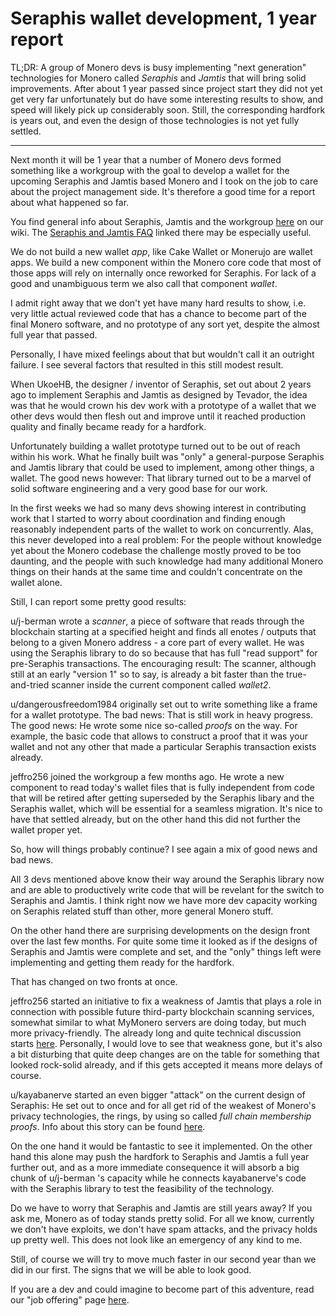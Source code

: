 # Seraphis wallet development, 1 year report

TL;DR: A group of Monero devs is busy implementing "next generation" technologies for Monero called *Seraphis* and *Jamtis* that will bring solid improvements. After about 1 year passed since project start they did not yet get very far unfortunately but do have some interesting results to show, and speed will likely pick up considerably soon. Still, the corresponding hardfork is years out, and even the design of those technologies is not yet fully settled.

-------------

Next month it will be 1 year that a number of Monero devs formed something like a workgroup with the goal to develop a wallet for the upcoming Seraphis and Jamtis based Monero and I took on the job to care about the project management side. It's therefore a good time for a report about what happened so far.

You find general info about Seraphis, Jamtis and the workgroup [here](https://github.com/seraphis-migration/strategy/wiki/Seraphis-Wallet-Workgroup) on our wiki. The [Seraphis and Jamtis FAQ](https://github.com/seraphis-migration/strategy/wiki/Seraphis-and-Jamtis-FAQ) linked there may be especially useful.

We do not build a new wallet *app*, like Cake Wallet or Monerujo are wallet apps. We build a new component within the Monero core code that most of those apps will rely on internally once reworked for Seraphis. For lack of a good and unambiguous term we also call that component *wallet*.

I admit right away that we don't yet have many hard results to show, i.e. very little actual reviewed code that has a chance to become part of the final Monero software, and no prototype of any sort yet, despite the almost full year that passed.

Personally, I have mixed feelings about that but wouldn't call it an outright failure. I see several factors that resulted in this still modest result.

When UkoeHB, the designer / inventor of Seraphis, set out about 2 years ago to implement Seraphis and Jamtis as designed by Tevador, the idea was that he would crown his dev work with a prototype of a wallet that we other devs would then flesh out and improve until it reached production quality and finally became ready for a hardfork.

Unfortunately building a wallet prototype turned out to be out of reach within his work. What he finally built was "only" a general-purpose Seraphis and Jamtis library that could be used to implement, among other things, a wallet. The good news however: That library turned out to be a marvel of solid software engineering and a very good base for our work.

In the first weeks we had so many devs showing interest in contributing work that I started to worry about coordination and finding enough reasonably independent parts of the wallet to work on concurrently. Alas, this never developed into a real problem: For the people without knowledge yet about the Monero codebase the challenge mostly proved to be too daunting, and the people with such knowledge had many additional Monero things on their hands at the same time and couldn't concentrate on the wallet alone.

Still, I can report some pretty good results:

u/j-berman wrote a *scanner*, a piece of software that reads through the blockchain starting at a specified height and finds all enotes / outputs that belong to a given Monero address - a core part of every wallet. He was using the Seraphis library to do so because that has full "read support" for pre-Seraphis transactions. The encouraging result: The scanner, although still at an early "version 1" so to say, is already a bit faster than the true-and-tried scanner inside the current component called *wallet2*.

u/dangerousfreedom1984 originally set out to write something like a frame for a wallet prototype. The bad news: That is still work in heavy progress. The good news: He wrote some nice so-called *proofs* on the way. For example, the basic code that allows to construct a proof that it was your wallet and not any other that made a particular Seraphis transaction exists already.

jeffro256 joined the workgroup a few months ago. He wrote a new component to read today's wallet files that is fully independent from code that will be retired after getting superseded by the Seraphis libary and the Seraphis wallet, which will be essential for a seamless migration. It's nice to have that settled already, but on the other hand this did not further the wallet proper yet.

So, how will things probably continue? I see again a mix of good news and bad news.

All 3 devs mentioned above know their way around the Seraphis library now and are able to productively write code that will be revelant for the switch to Seraphis and Jamtis. I think right now we have more dev capacity working on Seraphis related stuff than other, more general Monero stuff.

On the other hand there are surprising developments on the design front over the last few months. For quite some time it looked as if the designs of Seraphis and Jamtis were complete and set, and the "only" things left were implementing and getting them ready for the hardfork.

That has changed on two fronts at once.

jeffro256 started an initiative to fix a weakness of Jamtis that plays a role in connection with possible future third-party blockchain scanning services, somewhat similar to what MyMonero servers are doing today, but much more privacy-friendly. The already long and quite technical discussion starts [here](https://gist.github.com/tevador/50160d160d24cfc6c52ae02eb3d17024?permalink_comment_id=4665372#gistcomment-4665372). Personally, I would love to see that weakness gone, but it's also a bit disturbing that quite deep changes are on the table for something that looked rock-solid already, and if this gets accepted it means more delays of course.

u/kayabanerve started an even bigger "attack" on the current design of Seraphis: He set out to once and for all get rid of the weakest of Monero's privacy technologies, the rings, by using so called *full chain membership proofs*. Info about this story can be found [here](https://repo.getmonero.org/monero-project/ccs-proposals/-/merge_requests/403).

On the one hand it would be fantastic to see it implemented. On the other hand this alone may push the hardfork to Seraphis and Jamtis a full year further out, and as a more immediate consequence it will absorb a big chunk of u/j-berman 's capacity while he connects kayabanerve's code with the Seraphis library to test the feasibility of the technology.

Do we have to worry that Seraphis and Jamtis are still years away? If you ask me, Monero as of today stands pretty solid. For all we know, currently we don't have exploits, we don't have spam attacks, and the privacy holds up pretty well. This does not look like an emergency of any kind to me.

Still, of course we will try to move much faster in our second year than we did in our first. The signs that we will be able to look good.

If you are a dev and could imagine to become part of this adventure, read our "job offering" page [here](https://www.getmonero.org/2023/02/02/seraphis-jamtis-developer-opportunities.html).


